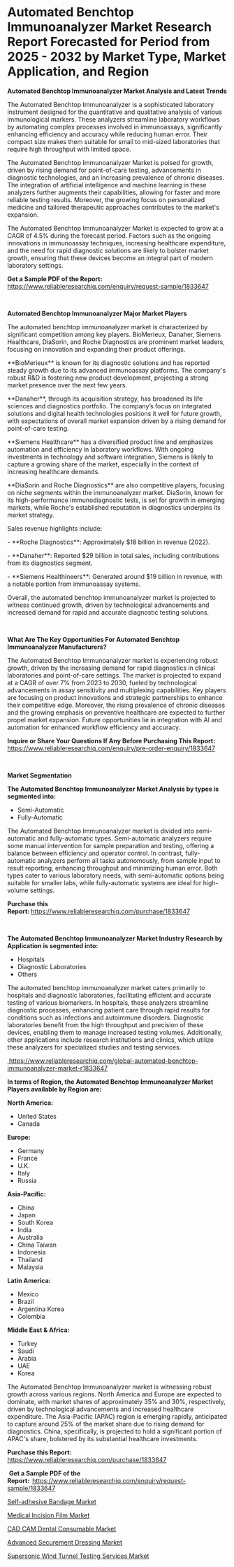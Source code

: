 <p><h1>Automated Benchtop Immunoanalyzer Market Research Report Forecasted for Period from 2025 -  2032 by Market Type, Market Application, and Region</h1></p><p><strong>Automated Benchtop Immunoanalyzer Market Analysis and Latest Trends</strong></p>
<p><p>The Automated Benchtop Immunoanalyzer is a sophisticated laboratory instrument designed for the quantitative and qualitative analysis of various immunological markers. These analyzers streamline laboratory workflows by automating complex processes involved in immunoassays, significantly enhancing efficiency and accuracy while reducing human error. Their compact size makes them suitable for small to mid-sized laboratories that require high throughput with limited space.</p><p>The Automated Benchtop Immunoanalyzer Market is poised for growth, driven by rising demand for point-of-care testing, advancements in diagnostic technologies, and an increasing prevalence of chronic diseases. The integration of artificial intelligence and machine learning in these analyzers further augments their capabilities, allowing for faster and more reliable testing results. Moreover, the growing focus on personalized medicine and tailored therapeutic approaches contributes to the market's expansion.</p><p>The Automated Benchtop Immunoanalyzer Market is expected to grow at a CAGR of 4.5% during the forecast period. Factors such as the ongoing innovations in immunoassay techniques, increasing healthcare expenditure, and the need for rapid diagnostic solutions are likely to bolster market growth, ensuring that these devices become an integral part of modern laboratory settings.</p></p>
<p><strong>Get a Sample PDF of the Report:&nbsp;</strong> <a href="https://www.reliableresearchiq.com/enquiry/request-sample/1833647?utm_campaign=1141&utm_medium=2&utm_source=Github&utm_content=ia&utm_term=26032025&utm_id=automated-benchtop-immunoanalyzer">https://www.reliableresearchiq.com/enquiry/request-sample/1833647</a></p>
<p>&nbsp;</p>
<p><strong>Automated Benchtop Immunoanalyzer Major Market Players</strong></p>
<p><p>The automated benchtop immunoanalyzer market is characterized by significant competition among key players. BioMerieux, Danaher, Siemens Healthcare, DiaSorin, and Roche Diagnostics are prominent market leaders, focusing on innovation and expanding their product offerings.</p><p>**BioMerieux** is known for its diagnostic solutions and has reported steady growth due to its advanced immunoassay platforms. The company's robust R&D is fostering new product development, projecting a strong market presence over the next few years.</p><p>**Danaher**, through its acquisition strategy, has broadened its life sciences and diagnostics portfolio. The company’s focus on integrated solutions and digital health technologies positions it well for future growth, with expectations of overall market expansion driven by a rising demand for point-of-care testing.</p><p>**Siemens Healthcare** has a diversified product line and emphasizes automation and efficiency in laboratory workflows. With ongoing investments in technology and software integration, Siemens is likely to capture a growing share of the market, especially in the context of increasing healthcare demands.</p><p>**DiaSorin and Roche Diagnostics** are also competitive players, focusing on niche segments within the immunoanalyzer market. DiaSorin, known for its high-performance immunodiagnostic tests, is set for growth in emerging markets, while Roche's established reputation in diagnostics underpins its market strategy.</p><p>Sales revenue highlights include:</p><p>- **Roche Diagnostics**: Approximately $18 billion in revenue (2022).</p><p>- **Danaher**: Reported $29 billion in total sales, including contributions from its diagnostics segment.</p><p>- **Siemens Healthineers**: Generated around $19 billion in revenue, with a notable portion from immunoassay systems.</p><p>Overall, the automated benchtop immunoanalyzer market is projected to witness continued growth, driven by technological advancements and increased demand for rapid and accurate diagnostic testing solutions.</p></p>
<p>&nbsp;</p>
<p><strong>What Are The Key Opportunities For Automated Benchtop Immunoanalyzer Manufacturers?</strong></p>
<p><p>The Automated Benchtop Immunoanalyzer market is experiencing robust growth, driven by the increasing demand for rapid diagnostics in clinical laboratories and point-of-care settings. The market is projected to expand at a CAGR of over 7% from 2023 to 2030, fueled by technological advancements in assay sensitivity and multiplexing capabilities. Key players are focusing on product innovations and strategic partnerships to enhance their competitive edge. Moreover, the rising prevalence of chronic diseases and the growing emphasis on preventive healthcare are expected to further propel market expansion. Future opportunities lie in integration with AI and automation for enhanced workflow efficiency and accuracy.</p></p>
<p><strong>Inquire or Share Your Questions If Any Before Purchasing This Report:</strong> <a href="https://www.reliableresearchiq.com/enquiry/pre-order-enquiry/1833647?utm_campaign=1141&utm_medium=2&utm_source=Github&utm_content=ia&utm_term=26032025&utm_id=automated-benchtop-immunoanalyzer">https://www.reliableresearchiq.com/enquiry/pre-order-enquiry/1833647</a></p>
<p>&nbsp;</p>
<p><strong>Market Segmentation</strong></p>
<p><strong>The Automated Benchtop Immunoanalyzer Market Analysis by types is segmented into:</strong></p>
<p><ul><li>Semi-Automatic</li><li>Fully-Automatic</li></ul></p>
<p><p>The Automated Benchtop Immunoanalyzer market is divided into semi-automatic and fully-automatic types. Semi-automatic analyzers require some manual intervention for sample preparation and testing, offering a balance between efficiency and operator control. In contrast, fully-automatic analyzers perform all tasks autonomously, from sample input to result reporting, enhancing throughput and minimizing human error. Both types cater to various laboratory needs, with semi-automatic options being suitable for smaller labs, while fully-automatic systems are ideal for high-volume settings.</p></p>
<p><strong>Purchase this Report:&nbsp;</strong><a href="https://www.reliableresearchiq.com/purchase/1833647?utm_campaign=1141&utm_medium=2&utm_source=Github&utm_content=ia&utm_term=26032025&utm_id=automated-benchtop-immunoanalyzer">https://www.reliableresearchiq.com/purchase/1833647</a></p>
<p>&nbsp;</p>
<p><strong>The Automated Benchtop Immunoanalyzer Market Industry Research by Application is segmented into:</strong></p>
<p><ul><li>Hospitals</li><li>Diagnostic Laboratories</li><li>Others</li></ul></p>
<p><p>The automated benchtop immunoanalyzer market caters primarily to hospitals and diagnostic laboratories, facilitating efficient and accurate testing of various biomarkers. In hospitals, these analyzers streamline diagnostic processes, enhancing patient care through rapid results for conditions such as infections and autoimmune disorders. Diagnostic laboratories benefit from the high throughput and precision of these devices, enabling them to manage increased testing volumes. Additionally, other applications include research institutions and clinics, which utilize these analyzers for specialized studies and testing services.</p></p>
<p><a href="https://www.reliableresearchiq.com/global-automated-benchtop-immunoanalyzer-market-r1833647?utm_campaign=1141&utm_medium=2&utm_source=Github&utm_content=ia&utm_term=26032025&utm_id=automated-benchtop-immunoanalyzer">&nbsp;https://www.reliableresearchiq.com/global-automated-benchtop-immunoanalyzer-market-r1833647</a></p>
<p><strong>In terms of Region, the Automated Benchtop Immunoanalyzer Market Players available by Region are:</strong></p>
<p>
    <p> <strong> North America: </strong>
        <ul>
            <li>United States</li>
            <li>Canada</li>
        </ul>
        </p> 
    <p> <strong> Europe: </strong>
        <ul>
            <li>Germany</li>
            <li>France</li>
            <li>U.K.</li>
            <li>Italy</li>
            <li>Russia</li>
        </ul>
        </p> 
    <p> <strong> Asia-Pacific: </strong>
        <ul>
            <li>China</li>
            <li>Japan</li>
            <li>South Korea</li>
            <li>India</li>
            <li>Australia</li>
            <li>China Taiwan</li>
            <li>Indonesia</li>
            <li>Thailand</li>
            <li>Malaysia</li>
        </ul>
        </p> 
    <p> <strong> Latin America: </strong>
        <ul>
            <li>Mexico</li>
            <li>Brazil</li>
            <li>Argentina Korea</li>
            <li>Colombia</li>
        </ul>
        </p> 
    <p> <strong> Middle East & Africa: </strong>
        <ul>
            <li>Turkey</li>
            <li>Saudi</li>
            <li>Arabia</li>
            <li>UAE</li>
            <li>Korea</li>
        </ul>
    </p>
    </p>
<p><p>The Automated Benchtop Immunoanalyzer market is witnessing robust growth across various regions. North America and Europe are expected to dominate, with market shares of approximately 35% and 30%, respectively, driven by technological advancements and increased healthcare expenditure. The Asia-Pacific (APAC) region is emerging rapidly, anticipated to capture around 25% of the market share due to rising demand for diagnostics. China, specifically, is projected to hold a significant portion of APAC's share, bolstered by its substantial healthcare investments.</p></p>
<p><strong>Purchase this Report: </strong><a href="https://www.reliableresearchiq.com/purchase/1833647?utm_campaign=1141&utm_medium=2&utm_source=Github&utm_content=ia&utm_term=26032025&utm_id=automated-benchtop-immunoanalyzer">https://www.reliableresearchiq.com/purchase/1833647</a></p>
<p>&nbsp;<strong>Get a Sample PDF of the Report:&nbsp;&nbsp;</strong><a href="https://www.reliableresearchiq.com/enquiry/request-sample/1833647?utm_campaign=1141&utm_medium=2&utm_source=Github&utm_content=ia&utm_term=26032025&utm_id=automated-benchtop-immunoanalyzer">https://www.reliableresearchiq.com/enquiry/request-sample/1833647</a></p>
<p><strong></strong></p>
<p><p><a href="https://github.com/cagleplittrw/Market-Research-Report-List-1/blob/main/self-adhesive-bandage-market.md?utm_campaign=1141&utm_medium=2&utm_source=Github&utm_content=ia&utm_term=26032025&utm_id=automated-benchtop-immunoanalyzer">Self-adhesive Bandage Market</a></p><p><a href="https://github.com/budenhanelfc/Market-Research-Report-List-1/blob/main/medical-incision-film-market.md?utm_campaign=1141&utm_medium=2&utm_source=Github&utm_content=ia&utm_term=26032025&utm_id=automated-benchtop-immunoanalyzer">Medical Incision Film Market</a></p><p><a href="https://github.com/dahcheeviola/Market-Research-Report-List-1/blob/main/cad-cam-dental-consumable-market.md?utm_campaign=1141&utm_medium=2&utm_source=Github&utm_content=ia&utm_term=26032025&utm_id=automated-benchtop-immunoanalyzer">CAD CAM Dental Consumable Market</a></p><p><a href="https://github.com/nellygussisy/Market-Research-Report-List-1/blob/main/advanced-securement-dressing-market.md?utm_campaign=1141&utm_medium=2&utm_source=Github&utm_content=ia&utm_term=26032025&utm_id=automated-benchtop-immunoanalyzer">Advanced Securement Dressing Market</a></p><p><a href="https://github.com/handyiongikg/Market-Research-Report-List-1/blob/main/supersonic-wind-tunnel-testing-services-market.md?utm_campaign=1141&utm_medium=2&utm_source=Github&utm_content=ia&utm_term=26032025&utm_id=automated-benchtop-immunoanalyzer">Supersonic Wind Tunnel Testing Services Market</a></p></p>